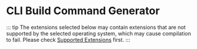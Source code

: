<script setup lang="ts">
import CliGenerator from "../../.vitepress/components/CliGenerator.vue";
</script>

# CLI Build Command Generator

::: tip
The extensions selected below may contain extensions that are not supported by the selected operating system, 
which may cause compilation to fail. Please check [Supported Extensions](./extensions) first.
:::

<cli-generator lang="en" />
